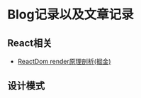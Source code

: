 
# Blog记录以及文章记录

## React相关

* [ReactDom render原理剖析(掘金)](https://juejin.im/post/5ba20c63e51d450e5c475810)

## 设计模式

